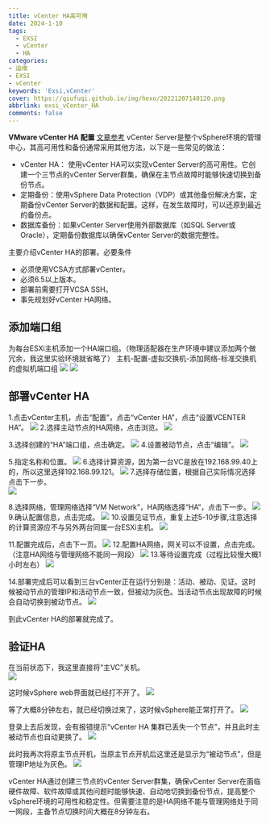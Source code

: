 ```yaml
---
title: vCenter HA高可用
date: 2024-1-10
tags:
  - EXSI
  - vCenter
  - HA
categories: 
- 运维
- EXSI
- vCenter
keywords: 'Exsi,vCenter'
cover: https://qiufuqi.github.io/img/hexo/20221207140120.png
abbrlink: exsi_vCenter_HA
comments: false
---
```


**VMware vCenter HA 配置** [文章参考](https://mp.weixin.qq.com/s/hQOw9pDwn-Y-3HOc1BR2HA)
vCenter Server是整个vSphere环境的管理中心，其高可用性和备份通常采用其他方法，以下是一些常见的做法：
- vCenter HA： 使用vCenter HA可以实现vCenter Server的高可用性。它创建一个三节点的vCenter Server群集，确保在主节点故障时能够快速切换到备份节点。
- 定期备份：使用vSphere Data Protection（VDP）或其他备份解决方案，定期备份vCenter Server的数据和配置。这样，在发生故障时，可以还原到最近的备份点。
- 数据库备份：如果vCenter Server使用外部数据库（如SQL Server或Oracle），定期备份数据库以确保vCenter Server的数据完整性。
  
主要介绍vCenter HA的部署。必要条件
- 必须使用VCSA方式部署vCenter。
- 必须6.5以上版本。    
- 部署前需要打开VCSA SSH。
- 事先规划好vCenter HA网络。

## 添加端口组
为每台ESXi主机添加一个HA端口组。（物理适配器在生产环境中建议添加两个做冗余，我这里实验环境就省略了）
主机-配置-虚拟交换机-添加网络-标准交换机的虚拟机端口组
![](https://qiufuqi.github.io/img/hexo/20240110105603.png)
![](https://qiufuqi.github.io/img/hexo/20240110105643.png)

## 部署vCenter HA
1.点击vCenter主机，点击“配置”，点击“vCenter HA”，点击“设置VCENTER HA”。
![](https://qiufuqi.github.io/img/hexo/20240110110059.png)
2.选择主动节点的HA网络，点击浏览。
![](https://qiufuqi.github.io/img/hexo/20240110110125.png)

3.选择创建的“HA”端口组，点击确定。
![](https://qiufuqi.github.io/img/hexo/20240110110141.png)
4.设置被动节点，点击“编辑”。
![](https://qiufuqi.github.io/img/hexo/20240110110201.png)

5.指定名称和位置。
![](https://qiufuqi.github.io/img/hexo/20240110110217.png)
6.选择计算资源，因为第一台VC是放在192.168.99.40上的，所以这里选择192.168.99.121。
![](https://qiufuqi.github.io/img/hexo/20240110110309.png)
7.选择存储位置，根据自己实际情况选择点击下一步。  
![](https://qiufuqi.github.io/img/hexo/20240110110322.png)

8.选择网络，管理网络选择“VM Network”，HA网络选择“HA”，点击下一步。
![](https://qiufuqi.github.io/img/hexo/20240110110339.png)
9.确认配置信息，点击完成。
![](https://qiufuqi.github.io/img/hexo/20240110110357.png)
10.设置见证节点，重复上述5-10步骤,注意选择的计算资源应不与另外两台同属一台ESXi主机。
![](https://qiufuqi.github.io/img/hexo/20240110110457.png)

11.配置完成后，点击下一页。 
![](https://qiufuqi.github.io/img/hexo/20240110110526.png)
12.配置HA网络，网关可以不设置，点击完成。（注意HA网络与管理网络不能同一网段）
![](https://qiufuqi.github.io/img/hexo/20240110110544.png)
13.等待设置完成（过程比较慢大概1小时左右）
![](https://qiufuqi.github.io/img/hexo/20240110110607.png)

14.部署完成后可以看到三台vCenter正在运行分别是：活动、被动、见证。这时候被动节点的管理IP和活动节点一致，但被动为灰色。当活动节点出现故障的时候会自动切换到被动节点。
![](https://qiufuqi.github.io/img/hexo/20240110110629.png)

到此vCenter HA的部署就完成了。

## 验证HA
在当前状态下，我这里直接将“主VC”关机。    
![](https://qiufuqi.github.io/img/hexo/20240110110654.png)

这时候vSphere web界面就已经打不开了。
![](https://qiufuqi.github.io/img/hexo/20240110110707.png)

等了大概8分钟左右，就已经切换过来了，这时候vSphere能正常打开了。
![](https://qiufuqi.github.io/img/hexo/20240110110718.png)

登录上去后发现，会有报错提示“vCenter HA 集群已丢失一个节点”，并且此时主被动节点也自动更换了。
![](https://qiufuqi.github.io/img/hexo/20240110110730.png)

此时我再次将原主节点开机，当原主节点开机后这里还是显示为“被动节点”，但是管理IP地址为灰色。
![](https://qiufuqi.github.io/img/hexo/20240110110749.png)


vCenter HA通过创建三节点的vCenter Server群集，确保vCenter Server在面临硬件故障、软件故障或其他问题时能够快速、自动地切换到备份节点，提高整个vSphere环境的可用性和稳定性。但需要注意的是HA网络不能与管理网络处于同一网段，主备节点切换时间大概在8分钟左右。